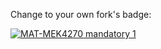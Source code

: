 Change to your own fork's badge:

[![MAT-MEK4270 mandatory 1](https://github.com/augustfe/mandatory1/actions/workflows/main.yml/badge.svg)](https://github.com/augustfe/mandatory1/actions/workflows/main.yml)
